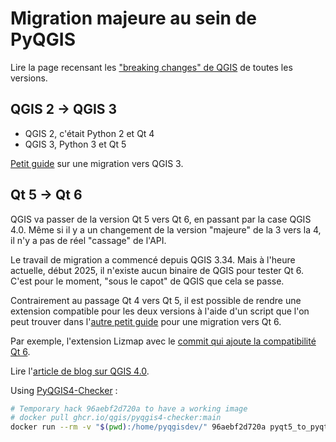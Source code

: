 # Migration majeure au sein de PyQGIS

Lire la page recensant les ["breaking changes" de QGIS](https://api.qgis.org/api/api_break.html) de toutes les versions.

## QGIS 2 → QGIS 3

* QGIS 2, c'était Python 2 et Qt 4
* QGIS 3, Python 3 et Qt 5

[Petit guide](https://github.com/qgis/QGIS/wiki/Plugin-migration-to-QGIS-3) sur une migration vers QGIS 3.


## Qt 5 → Qt 6

QGIS va passer de la version Qt 5 vers Qt 6, en passant par la case QGIS 4.0. Même si il y a un changement de la version
"majeure" de la 3 vers la 4, il n'y a pas de réel "cassage" de l'API.

Le travail de migration a commencé depuis QGIS 3.34. Mais à l'heure actuelle, début 2025, il n'existe aucun binaire de
QGIS pour tester Qt 6. C'est pour le moment, "sous le capot" de QGIS que cela se passe.

Contrairement au passage Qt 4 vers Qt 5, il est possible de rendre une extension compatible pour les deux versions à
l'aide d'un script que l'on peut trouver dans
l'[autre petit guide](https://github.com/qgis/QGIS/wiki/Plugin-migration-to-be-compatible-with-Qt5-and-Qt6) pour une
migration vers Qt 6.

Par exemple, l'extension Lizmap avec le
[commit qui ajoute la compatibilité Qt 6](https://github.com/3liz/lizmap-plugin/commit/4b886ba1b90c86485049b5908dd1b045817c0695).

Lire l'[article de blog sur QGIS 4.0](https://blog.qgis.org/2025/04/17/qgis-is-moving-to-qt6-and-launching-qgis-4-0/).

Using [PyQGIS4-Checker](https://github.com/qgis/pyqgis4-checker) :

```bash
# Temporary hack 96aebf2d720a to have a working image
# docker pull ghcr.io/qgis/pyqgis4-checker:main
docker run --rm -v "$(pwd):/home/pyqgisdev/" 96aebf2d720a pyqt5_to_pyqt6.py --logfile /home/pyqgisdev/pyqt6_checker.log .
```
